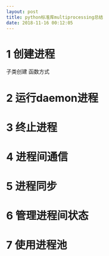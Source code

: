 ```yaml
---
layout: post
title: python标准库multiprocessing总结
date: 2018-11-16 00:12:05
---
```


# 1 创建进程

子类创建
函数方式

# 2 运行daemon进程

# 3 终止进程

# 4 进程间通信

# 5 进程同步

# 6 管理进程间状态

# 7 使用进程池

